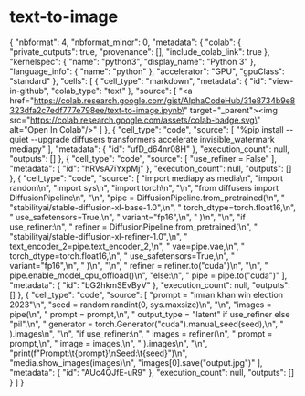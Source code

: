 # text-to-image


{
  "nbformat": 4,
  "nbformat_minor": 0,
  "metadata": {
    "colab": {
      "private_outputs": true,
      "provenance": [],
      "include_colab_link": true
    },
    "kernelspec": {
      "name": "python3",
      "display_name": "Python 3"
    },
    "language_info": {
      "name": "python"
    },
    "accelerator": "GPU",
    "gpuClass": "standard"
  },
  "cells": [
    {
      "cell_type": "markdown",
      "metadata": {
        "id": "view-in-github",
        "colab_type": "text"
      },
      "source": [
        "<a href=\"https://colab.research.google.com/gist/AlphaCodeHub/31e8734b9e8323dfa2c7edf777e798ee/text-to-image.ipynb\" target=\"_parent\"><img src=\"https://colab.research.google.com/assets/colab-badge.svg\" alt=\"Open In Colab\"/></a>"
      ]
    },
    {
      "cell_type": "code",
      "source": [
        "%pip install --quiet --upgrade diffusers transformers accelerate invisible_watermark mediapy"
      ],
      "metadata": {
        "id": "ufD_d64nr08H"
      },
      "execution_count": null,
      "outputs": []
    },
    {
      "cell_type": "code",
      "source": [
        "use_refiner = False"
      ],
      "metadata": {
        "id": "hRVsA7iYxpMj"
      },
      "execution_count": null,
      "outputs": []
    },
    {
      "cell_type": "code",
      "source": [
        "import mediapy as media\n",
        "import random\n",
        "import sys\n",
        "import torch\n",
        "\n",
        "from diffusers import DiffusionPipeline\n",
        "\n",
        "pipe = DiffusionPipeline.from_pretrained(\n",
        "    \"stabilityai/stable-diffusion-xl-base-1.0\",\n",
        "    torch_dtype=torch.float16,\n",
        "    use_safetensors=True,\n",
        "    variant=\"fp16\",\n",
        "    )\n",
        "\n",
        "if use_refiner:\n",
        "  refiner = DiffusionPipeline.from_pretrained(\n",
        "      \"stabilityai/stable-diffusion-xl-refiner-1.0\",\n",
        "      text_encoder_2=pipe.text_encoder_2,\n",
        "      vae=pipe.vae,\n",
        "      torch_dtype=torch.float16,\n",
        "      use_safetensors=True,\n",
        "      variant=\"fp16\",\n",
        "  )\n",
        "\n",
        "  refiner = refiner.to(\"cuda\")\n",
        "\n",
        "  pipe.enable_model_cpu_offload()\n",
        "else:\n",
        "  pipe = pipe.to(\"cuda\")"
      ],
      "metadata": {
        "id": "bG2hkmSEvByV"
      },
      "execution_count": null,
      "outputs": []
    },
    {
      "cell_type": "code",
      "source": [
        "prompt = \"imran khan win election 2023\"\n",
        "seed = random.randint(0, sys.maxsize)\n",
        "\n",
        "images = pipe(\n",
        "    prompt = prompt,\n",
        "    output_type = \"latent\" if use_refiner else \"pil\",\n",
        "    generator = torch.Generator(\"cuda\").manual_seed(seed),\n",
        "    ).images\n",
        "\n",
        "if use_refiner:\n",
        "  images = refiner(\n",
        "      prompt = prompt,\n",
        "      image = images,\n",
        "      ).images\n",
        "\n",
        "print(f\"Prompt:\\t{prompt}\\nSeed:\\t{seed}\")\n",
        "media.show_images(images)\n",
        "images[0].save(\"output.jpg\")"
      ],
      "metadata": {
        "id": "AUc4QJfE-uR9"
      },
      "execution_count": null,
      "outputs": []
    }
  ]
}
